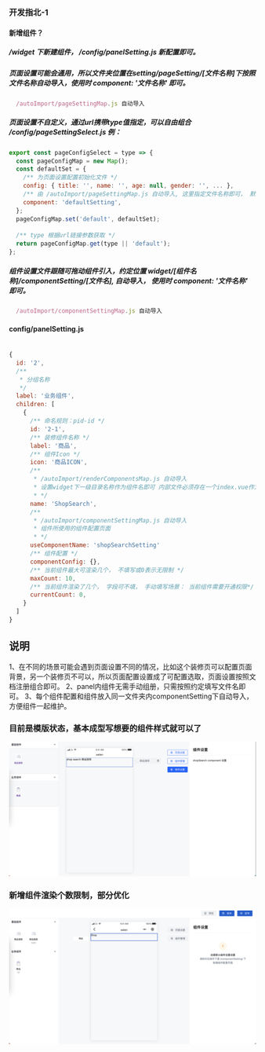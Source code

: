 ### 开发指北-1

#### 新增组件？
##### /widget 下新建组件， /config/panelSetting.js 新配置即可。

##### 页面设置可能会通用，所以文件夹位置在setting/pageSetting/[文件名称]下按照文件名称自动导入，使用时 component: '文件名称' 即可。
```js
  /autoImport/pageSettingMap.js 自动导入
```

##### 页面设置不自定义，通过url携带type值指定，可以自由组合 /config/pageSettingSelect.js 例：
```js
export const pageConfigSelect = type => {
  const pageConfigMap = new Map();
  const defaultSet = {
    /** 为页面设置配置初始化文件 */
    config: { title: '', name: '', age: null, gender: '', ... },
    /** 由 /autoImport/pageSettingMap.js 自动导入, 这里指定文件名称即可， 默认 defaultSetting */
    component: 'defaultSetting',
  };
  pageConfigMap.set('default', defaultSet);

  /** type 根据url链接参数获取 */
  return pageConfigMap.get(type || 'default');
};
```

##### 组件设置文件跟随可拖动组件引入，约定位置 widget/[组件名称]/componentSetting/[文件名], 自动导入， 使用时 component: '文件名称' 即可。
```js
  /autoImport/componentSettingMap.js 自动导入
```

#### config/panelSetting.js
```js

{
  id: '2',
  /** 
   * 分组名称
   */
  label: '业务组件',
  children: [
    {
      /** 命名规则：pid-id */
      id: '2-1',
      /** 装修组件名称 */
      label: '商品',
      /** 组件Icon */
      icon: '商品ICON',
      /** 
       * /autoImport/renderComponentsMap.js 自动导入
       * 设置widget下一级目录名称作为组件名即可 内部文件必须存在一个index.vue作为组件页面
       * */
      name: 'ShopSearch',
      /** 
       * /autoImport/componentSettingMap.js 自动导入
       * 组件所使用的组件配置页面
       * */
      useComponentName: 'shopSearchSetting'
      /** 组件配置 */
      componentConfig: {},
      /** 当前组件最大可渲染几个， 不填写或0表示无限制 */
      maxCount: 10,
      /** 当前组件渲染了几个， 字段可不填， 手动填写场景： 当前组件需要开通权限*/
      currentCount: 0,
    }
  ]
}

```

## 说明
  1、在不同的场景可能会遇到页面设置不同的情况，比如这个装修页可以配置页面背景，另一个装修页不可以，所以页面配置设置成了可配置选取，页面设置按照文档注册组合即可。
  2、panel内组件无需手动组册，只需按照约定填写文件名即可。
  3、每个组件配置和组件放入同一文件夹内componentSetting下自动导入，方便组件一起维护。

### 目前是模版状态，基本成型写想要的组件样式就可以了
![alt text](./src/assets/11.png)

### 新增组件渲染个数限制，部分优化
![alt text](./src/assets/22.png)
